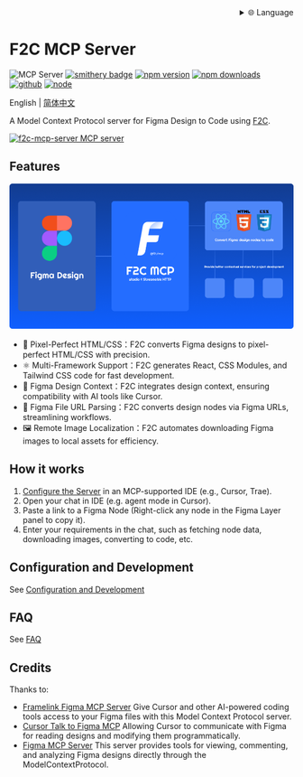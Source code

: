 
<div align="right">
  <details>
    <summary >🌐 Language</summary>
    <div>
      <div align="right">
        <p><a href="https://openaitx.github.io/view.html?user=f2c-ai&project=f2c-mcp&lang=en">English</a></p>
        <p><a href="https://openaitx.github.io/view.html?user=f2c-ai&project=f2c-mcp&lang=zh-CN">简体中文</a></p>
        <p><a href="https://openaitx.github.io/view.html?user=f2c-ai&project=f2c-mcp&lang=zh-TW">繁體中文</a></p>
        <p><a href="https://openaitx.github.io/view.html?user=f2c-ai&project=f2c-mcp&lang=ja">日本語</a></p>
        <p><a href="https://openaitx.github.io/view.html?user=f2c-ai&project=f2c-mcp&lang=ko">한국어</a></p>
        <p><a href="https://openaitx.github.io/view.html?user=f2c-ai&project=f2c-mcp&lang=hi">हिन्दी</a></p>
        <p><a href="https://openaitx.github.io/view.html?user=f2c-ai&project=f2c-mcp&lang=th">ไทย</a></p>
        <p><a href="https://openaitx.github.io/view.html?user=f2c-ai&project=f2c-mcp&lang=fr">Français</a></p>
        <p><a href="https://openaitx.github.io/view.html?user=f2c-ai&project=f2c-mcp&lang=de">Deutsch</a></p>
        <p><a href="https://openaitx.github.io/view.html?user=f2c-ai&project=f2c-mcp&lang=es">Español</a></p>
        <p><a href="https://openaitx.github.io/view.html?user=f2c-ai&project=f2c-mcp&lang=it">Itapano</a></p>
        <p><a href="https://openaitx.github.io/view.html?user=f2c-ai&project=f2c-mcp&lang=ru">Русский</a></p>
        <p><a href="https://openaitx.github.io/view.html?user=f2c-ai&project=f2c-mcp&lang=pt">Português</a></p>
        <p><a href="https://openaitx.github.io/view.html?user=f2c-ai&project=f2c-mcp&lang=nl">Nederlands</a></p>
        <p><a href="https://openaitx.github.io/view.html?user=f2c-ai&project=f2c-mcp&lang=pl">Polski</a></p>
        <p><a href="https://openaitx.github.io/view.html?user=f2c-ai&project=f2c-mcp&lang=ar">العربية</a></p>
        <p><a href="https://openaitx.github.io/view.html?user=f2c-ai&project=f2c-mcp&lang=fa">فارسی</a></p>
        <p><a href="https://openaitx.github.io/view.html?user=f2c-ai&project=f2c-mcp&lang=tr">Türkçe</a></p>
        <p><a href="https://openaitx.github.io/view.html?user=f2c-ai&project=f2c-mcp&lang=vi">Tiếng Việt</a></p>
        <p><a href="https://openaitx.github.io/view.html?user=f2c-ai&project=f2c-mcp&lang=id">Bahasa Indonesia</a></p>
      </div>
    </div>
  </details>
</div>

# F2C MCP Server 
![MCP Server](https://badge.mcpx.dev?type=server 'MCP Server')
[![smithery badge](https://smithery.ai/badge/@f2c-ai/f2c-mcp)](https://smithery.ai/server/@f2c-ai/f2c-mcp)
[![npm version][npm-version-src]][npm-version-href]
[![npm downloads][npm-downloads-src]][npm-downloads-href]
[![github][github-src]][github-href]
[![node][node-src]][node-href]


[npm-version-src]: https://img.shields.io/npm/v/@f2c/mcp?style=flat&colorA=18181B&colorB=F0DB4F
[npm-version-href]: https://npmjs.com/package/@f2c/mcp
[npm-downloads-src]: https://img.shields.io/npm/dm/@f2c/mcp?style=flat&colorA=18181B&colorB=F0DB4F
[npm-downloads-href]: https://npmjs.com/package/@f2c/mcp
[github-src]: https://img.shields.io/badge/github-@f2c/mcp-blue?style=flat&colorA=18181B&colorB=F0DB4F
[github-href]: https://github.com/f2c-ai/f2c-mcp
[node-src]: https://img.shields.io/node/v/@f2c/mcp?style=flat&colorA=18181B&colorB=F0DB4F
[node-href]: https://nodejs.org/en/about/previous-releases

English | [简体中文](./README-zh-CN.md)

A Model Context Protocol server for Figma Design to Code using [F2C](https://f2c.yy.com/).

<a href="https://glama.ai/mcp/servers/@f2c-ai/f2c-mcp">
  <img width="380" height="200" src="https://glama.ai/mcp/servers/@f2c-ai/f2c-mcp/badge" alt="f2c-mcp-server MCP server" />
</a>

## Features
<img alt="f2c" src="https://raw.githubusercontent.com/f2c-ai/f2c-mcp/main/docs/bannerv3.png" />

- 🎨 Pixel-Perfect HTML/CSS：F2C converts Figma designs to pixel-perfect HTML/CSS with precision.
- ⚛️ Multi-Framework Support：F2C generates React, CSS Modules, and Tailwind CSS code for fast development.
- 🧠 Figma Design Context：F2C integrates design context, ensuring compatibility with AI tools like Cursor.
- 🔗 Figma File URL Parsing：F2C converts design nodes via Figma URLs, streamlining workflows.
- 🖼️ Remote Image Localization：F2C automates downloading Figma images to local assets for efficiency.

## How it works
1. [Configure the Server](docs/en/GettingStarted.md) in an MCP-supported IDE (e.g., Cursor, Trae).
2. Open your chat in IDE (e.g. agent mode in Cursor).
3. Paste a link to a Figma Node (Right-click any node in the Figma Layer panel to copy it).
4. Enter your requirements in the chat, such as fetching node data, downloading images, converting to code, etc.

## Configuration and Development

See [Configuration and Development](docs/en/GettingStarted.md)

## FAQ
See [FAQ](docs/en/FAQ.md)

## Credits

Thanks to:

+ [Framelink Figma MCP Server](https://github.com/GLips/Figma-Context-MCP) Give Cursor and other AI-powered coding tools access to your Figma files with this Model Context Protocol server.  
+ [Cursor Talk to Figma MCP](https://github.com/sonnylazuardi/cursor-talk-to-figma-mcp) Allowing Cursor to communicate with Figma for reading designs and modifying them programmatically.
+ [Figma MCP Server](https://github.com/MatthewDailey/figma-mcp) This server provides tools for viewing, commenting, and analyzing Figma designs directly through the ModelContextProtocol.